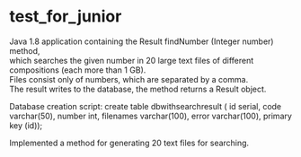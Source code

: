 # test_for_junior
Java 1.8 application containing the Result findNumber (Integer number) method,  
which searches the given number in 20 large text files of different compositions (each more than 1 GB).  
Files consist only of numbers, which are separated by a comma.  
The result writes to the database, the method returns a Result object.

Database creation script:
create table dbwithsearchresult (
id serial,
    code varchar(50),
    number int,
    filenames varchar(100),
    error varchar(100),
    primary key (id));

Implemented a method for generating 20 text files for searching.
